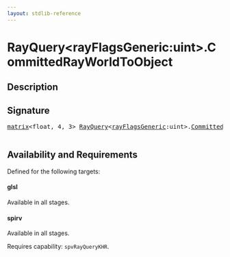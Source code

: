 ```yaml
---
layout: stdlib-reference
---
```


# RayQuery\<rayFlagsGeneric:uint\>\.CommittedRayWorldToObject

## Description





## Signature 

<pre>
<a href="/stdlib-reference/types/matrix/index" class="code_type">matrix</a>&lt;float, 4, 3&gt; <a href="/stdlib-reference/types/RayQuery/index" class="code_type">RayQuery</a>&lt;<a href="/stdlib-reference/types/RayQuery/index#decl-rayFlagsGeneric" class="code_var">rayFlagsGeneric</a>:uint&gt;.<a href="/stdlib-reference/types/RayQuery/CommittedRayWorldToObject">CommittedRayWorldToObject</a>();

</pre>

## Availability and Requirements

Defined for the following targets:

#### glsl
Available in all stages.

#### spirv
Available in all stages.

Requires capability: `spvRayQueryKHR`.


